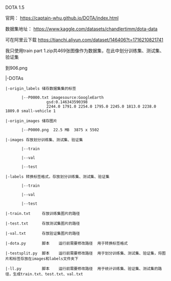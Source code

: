 DOTA 1.5

官网：
https://captain-whu.github.io/DOTA/index.html

数据集地址：
https://www.kaggle.com/datasets/chandlertimm/dota-data

可在阿里云下载
https://tianchi.aliyun.com/dataset/146406?t=1716210821741


我只使用train part 1.zip共469张图像作为数据集，在此中划分训练集、测试集、验证集

到906.png

|-DOTAs

    |-origin_labels 储存数据集集的标签

           |--P0000.txt imagesource:GoogleEarth
                      gsd:0.146343590398
                      2244.0 1791.0 2254.0 1795.0 2245.0 1813.0 2238.0 1809.0 small-vehicle 1

    |-origin_images 储存图片

           |--P0000.png  22.5 MB  3875 x 5502

    |-images 存放划分训练集、测试集、验证集

           |--train

           |--val

           |--test

    |-labels 转换标签格式，存放划分训练集、测试集、验证集

           |--train

           |--val

           |--test
    
    |-train.txt     存放训练集图片的路径

    |-test.txt      存放测试集图片的路径

    |-val.txt       存放验证集图片的路径

    |-dota.py       脚本    运行前需要修改路径  用于转换标签格式

    |-testsplit.py  脚本    运行前需要修改路径  用于划分训练集、测试集、验证集，将图片和标签存放在images和labels文件夹下

    |-ll.py         脚本    运行前需要修改路径  用于统计训练集、验证集、测试集的路径，生成train.txt、test.txt、val.txt
